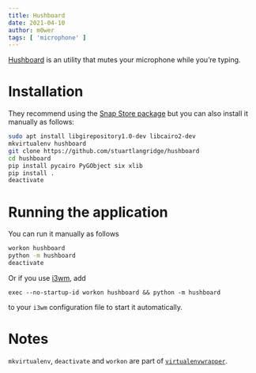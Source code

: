 ```yaml
---
title: Hushboard
date: 2021-04-10
author: m0wer
tags: [ 'microphone' ]
---
```


[Hushboard](https://kryogenix.org/code/hushboard/) is an utility that mutes your microphone while you’re typing.

# Installation

They recommend using the [Snap Store package](https://snapcraft.io/hushboard)
but you can also install it manually as follows:

```bash
sudo apt install libgirepository1.0-dev libcairo2-dev
mkvirtualenv hushboard
git clone https://github.com/stuartlangridge/hushboard
cd hushboard
pip install pycairo PyGObject six xlib
pip install .
deactivate
```

# Running the application

You can run it manually as follows

```bash
workon hushboard
python -m hushboard
deactivate
```

Or if you use [i3wm](i3wm), add

```
exec --no-startup-id workon hushboard && python -m hushboard
```

to your `i3wm` configuration file to start it automatically.

# Notes

`mkvirtualenv`, `deactivate` and `workon` are part of [`virtualenvwrapper`](virtualenvwrapper.md).
